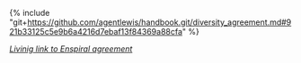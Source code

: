 {% include "git+https://github.com/agentlewis/handbook.git/diversity_agreement.md#921b33125c5e9b6a4216d7ebaf13f84369a88cfa" %}

*[Livinig link to Enspiral agreement](https://handbook.enspiral.com/diversity_agreement.html)*
